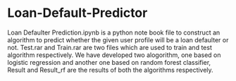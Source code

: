 # Loan-Default-Predictor

Loan Defaulter Prediction.ipynb is a python note book file to construct an algorithm to predict whether the given user profile will be a loan defaulter or not. Test.rar and Train.rar are two files which are used to train and test algorithm respectively. We have developed two alogorithm, one based on logistic regression and another one based on random forest classifier, Result and Result_rf are the results of both the algorithms respectively.  
